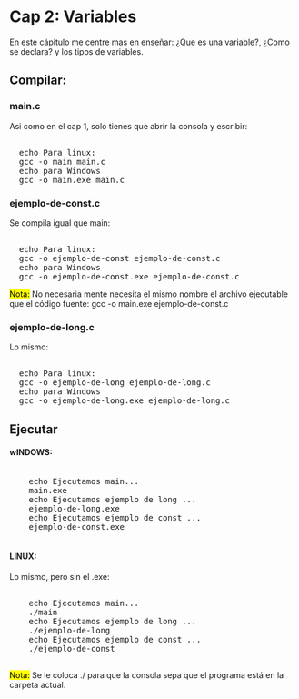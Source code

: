 # Cap 2: Variables

En este cápitulo me centre mas en enseñar: ¿Que es una variable?, ¿Como se declara? y los tipos de variables.

## Compilar:

### main.c

Asi como en el cap 1, solo tienes que abrir la consola y escribir:
<pre><codes>
  echo Para linux:
  gcc -o main main.c
  echo para Windows
  gcc -o main.exe main.c
</codes></pre>

### ejemplo-de-const.c

Se compila igual que main:
<pre><codes>
  echo Para linux:
  gcc -o ejemplo-de-const ejemplo-de-const.c
  echo para Windows
  gcc -o ejemplo-de-const.exe ejemplo-de-const.c
</codes></pre>
<mark>Nota:</mark> No necesaria mente necesita el mismo nombre el archivo ejecutable que el código fuente: <codes>gcc -o main.exe ejemplo-de-const.c</codes>

### ejemplo-de-long.c

Lo mismo:
<pre><codes>
  echo Para linux:
  gcc -o ejemplo-de-long ejemplo-de-long.c
  echo para Windows
  gcc -o ejemplo-de-long.exe ejemplo-de-long.c
</codes></pre>

## Ejecutar

#### wINDOWS:
<pre>
  <codes>
    echo Ejecutamos main...
    main.exe
    echo Ejecutamos ejemplo de long ...
    ejemplo-de-long.exe
    echo Ejecutamos ejemplo de const ...
    ejemplo-de-const.exe
  </codes>
</pre>

#### LINUX:

Lo mismo, pero sin el <codes>.exe</codes>:
<pre>
  <codes>
    echo Ejecutamos main...
    ./main
    echo Ejecutamos ejemplo de long ...
    ./ejemplo-de-long
    echo Ejecutamos ejemplo de const ...
    ./ejemplo-de-const
  </codes>
</pre>
<mark>Nota:</mark> Se le coloca <codes>./</codes> para que la consola sepa que el programa está en la carpeta actual.
